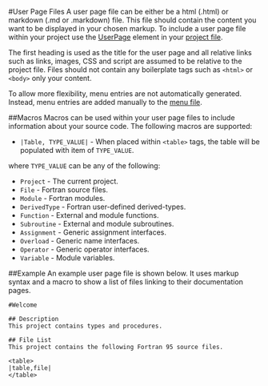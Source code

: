 #User Page Files
A user page file can be either be a html (.html) or markdown (.md or .markdown) file. This file should contain the content you want to be displayed in your chosen markup. To include a user page file within your project use the [UserPage](project-files/types/userpage.md) element in your [project file](project-files.md).

The first heading is used as the title for the user page and all relative links such as links, images, CSS and script are assumed to be relative to the project file. Files should not contain any boilerplate tags such as `<html>` or `<body>` only your content.

To allow more flexibility, menu entries are not automatically generated. Instead, menu entries are added manually to the [menu file](menu-files.md).

##Macros
Macros can be used within your user page files to include information about your source code. The following macros are supported:

 * `|Table, TYPE_VALUE|` - When placed within `<table>` tags, the table will be populated with item of `TYPE_VALUE`.

where `TYPE_VALUE` can be any of the following:

 * `Project` - The current project.
 * `File` - Fortran source files.
 * `Module` - Fortran modules.
 * `DerivedType` - Fortran user-defined derived-types.
 * `Function` - External and module functions.
 * `Subroutine` - External and module subroutines.
 * `Assignment` - Generic assignment interfaces.
 * `Overload` - Generic name interfaces.
 * `Operator` - Generic operator interfaces.
 * `Variable` - Module variables.

##Example
An example user page file is shown below. It uses markup syntax and a macro to show a list of files linking to their documentation pages.

    #Welcome

    ## Description 
    This project contains types and procedures.
    
    ## File List
    This project contains the following Fortran 95 source files.
    
    <table>
    |table,file|
    </table>